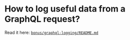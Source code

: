 # How to log useful data from a GraphQL request?

Read it here: [`bonus/graphql-logging/README.md`](../bonus/graphql-logging/README.md)
